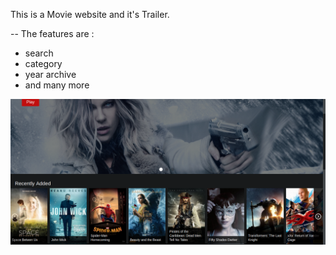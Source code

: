 This is a Movie website and it's Trailer.

-- The features are :
 - search
 - category
 - year archive 
 - and many more 
 
 ![](static/img/cover.png)
 


